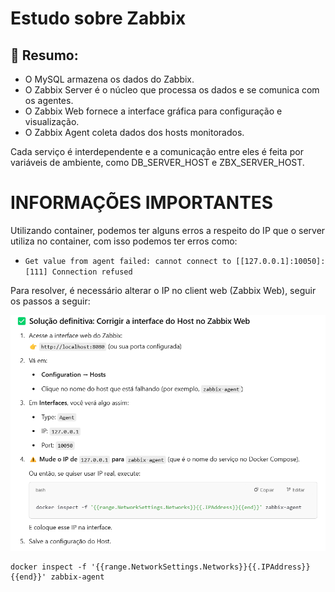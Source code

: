 # Estudo sobre Zabbix

## 🧠 Resumo:

- O MySQL armazena os dados do Zabbix.
- O Zabbix Server é o núcleo que processa os dados e se comunica com os agentes.
- O Zabbix Web fornece a interface gráfica para configuração e visualização.
- O Zabbix Agent coleta dados dos hosts monitorados.

Cada serviço é interdependente e a comunicação entre eles é feita por variáveis de ambiente, como DB_SERVER_HOST e ZBX_SERVER_HOST.

# INFORMAÇÕES IMPORTANTES

Utilizando container, podemos ter alguns erros a respeito do IP que o server utiliza no container, com isso podemos ter erros como:

- `Get value from agent failed: cannot connect to [[127.0.0.1]:10050]: [111] Connection refused`

Para resolver, é necessário alterar o IP no client web (Zabbix Web), seguir os passos a seguir:

![alt text](/img_readme/image.png)

```shell
docker inspect -f '{{range.NetworkSettings.Networks}}{{.IPAddress}}{{end}}' zabbix-agent
```
